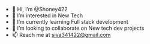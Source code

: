 - 👋 Hi, I’m @Shoney422
- 👀 I’m interested in New Tech
- 🌱 I’m currently learning Full stack development
- 💞️ I’m looking to collaborate on New tech dev projects
- 📫 Reach me at siva341422@gmail.com

<!---
Shoney422/Shoney422 is a ✨ special ✨ repository because its `README.md` (this file) appears on your GitHub profile.
You can click the Preview link to take a look at your changes.
--->
